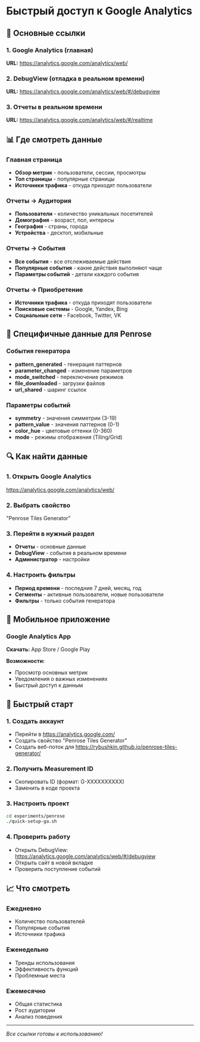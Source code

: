# Быстрый доступ к Google Analytics

## 🎯 Основные ссылки

### 1. Google Analytics (главная)
**URL:** https://analytics.google.com/analytics/web/

### 2. DebugView (отладка в реальном времени)
**URL:** https://analytics.google.com/analytics/web/#/debugview

### 3. Отчеты в реальном времени
**URL:** https://analytics.google.com/analytics/web/#/realtime

## 📊 Где смотреть данные

### Главная страница
- **Обзор метрик** - пользователи, сессии, просмотры
- **Топ страницы** - популярные страницы
- **Источники трафика** - откуда приходят пользователи

### Отчеты → Аудитория
- **Пользователи** - количество уникальных посетителей
- **Демография** - возраст, пол, интересы
- **География** - страны, города
- **Устройства** - десктоп, мобильные

### Отчеты → События
- **Все события** - все отслеживаемые действия
- **Популярные события** - какие действия выполняют чаще
- **Параметры событий** - детали каждого события

### Отчеты → Приобретение
- **Источники трафика** - откуда приходят пользователи
- **Поисковые системы** - Google, Yandex, Bing
- **Социальные сети** - Facebook, Twitter, VK

## 🎯 Специфичные данные для Penrose

### События генератора
- **pattern_generated** - генерация паттернов
- **parameter_changed** - изменение параметров
- **mode_switched** - переключение режимов
- **file_downloaded** - загрузки файлов
- **url_shared** - шаринг ссылок

### Параметры событий
- **symmetry** - значения симметрии (3-19)
- **pattern_value** - значения паттернов (0-1)
- **color_hue** - цветовые оттенки (0-360)
- **mode** - режимы отображения (Tiling/Grid)

## 🔍 Как найти данные

### 1. Открыть Google Analytics
https://analytics.google.com/analytics/web/

### 2. Выбрать свойство
"Penrose Tiles Generator"

### 3. Перейти в нужный раздел
- **Отчеты** - основные данные
- **DebugView** - события в реальном времени
- **Администратор** - настройки

### 4. Настроить фильтры
- **Период времени** - последние 7 дней, месяц, год
- **Сегменты** - активные пользователи, новые пользователи
- **Фильтры** - только события генератора

## 📱 Мобильное приложение

### Google Analytics App
**Скачать:** App Store / Google Play

**Возможности:**
- Просмотр основных метрик
- Уведомления о важных изменениях
- Быстрый доступ к данным

## 🚀 Быстрый старт

### 1. Создать аккаунт
- Перейти в https://analytics.google.com/
- Создать свойство "Penrose Tiles Generator"
- Создать веб-поток для https://rybushkin.github.io/penrose-tiles-generator/

### 2. Получить Measurement ID
- Скопировать ID (формат: G-XXXXXXXXXX)
- Заменить в коде проекта

### 3. Настроить проект
```bash
cd experiments/penrose
./quick-setup-ga.sh
```

### 4. Проверить работу
- Открыть DebugView: https://analytics.google.com/analytics/web/#/debugview
- Открыть сайт в новой вкладке
- Проверить поступление событий

## 📈 Что смотреть

### Ежедневно
- Количество пользователей
- Популярные события
- Источники трафика

### Еженедельно
- Тренды использования
- Эффективность функций
- Проблемные места

### Ежемесячно
- Общая статистика
- Рост аудитории
- Анализ поведения

---
*Все ссылки готовы к использованию!*
